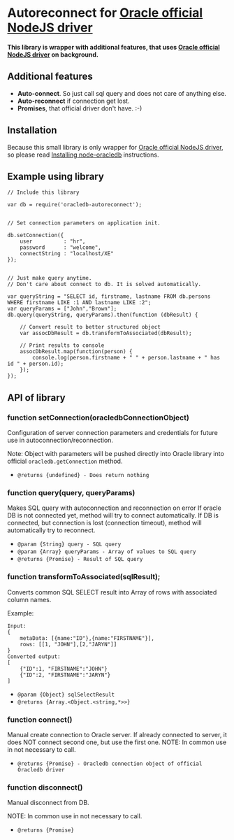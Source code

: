 Autoreconnect for [Oracle official NodeJS driver](https://github.com/oracle/node-oracledb)
=================================================

__This library is wrapper with additional features, that uses [Oracle official NodeJS driver](https://github.com/oracle/node-oracledb) on background.__

Additional features
------------------

- __Auto-connect__. So just call sql query and does not care of anything else. 
- __Auto-reconnect__ if connection get lost.
- __Promises__, that official driver don't have. :-)


Installation
------------

Because this small library is only wrapper for [Oracle official NodeJS driver](https://github.com/oracle/node-oracledb), so please read [Installing node-oracledb](https://github.com/oracle/node-oracledb/blob/master/INSTALL.md) instructions. 


Example using library
---------------------

    // Include this library
    
    var db = require('oracledb-autoreconnect');


    // Set connection parameters on application init.

    db.setConnection({
        user          : "hr",
        password      : "welcome",
        connectString : "localhost/XE"
    });


    // Just make query anytime.
    // Don't care about connect to db. It is solved automatically.

    var queryString = "SELECT id, firstname, lastname FROM db.persons WHERE firstname LIKE :1 AND lastname LIKE :2";
    var queryParams = ["John","Brown"];
    db.query(queryString, queryParams).then(function (dbResult) {
    
        // Convert result to better structured object
        var assocDbResult = db.transformToAssociated(dbResult);
        
        // Print results to console
        assocDbResult.map(function(person) {
            console.log(person.firstname + " " + person.lastname + " has id " + person.id);
        });
    });


API of library
--------------

### function setConnection(oracledbConnectionObject)

Configuration of server connection parameters and credentials for future use in autoconnection/reconnection.

Note: Object with parameters will be pushed directly into Oracle library into official `oracledb.getConnection` method.

* `@returns {undefined} - Does return nothing`


### function query(query, queryParams)

Makes SQL query with autoconnection and reconnection on error
If oracle DB is not connected yet, method will try to connect automatically.
If DB is connected, but connection is lost (connection timeout), method will automatically try to reconnect.
 
* `@param {String} query - SQL query`
* `@param {Array} queryParams - Array of values to SQL query`
* `@returns {Promise} - Result of SQL query`

### function transformToAssociated(sqlResult);

Converts common SQL SELECT result into Array of rows with associated column names.

Example:

    Input:
    {
        metaData: [{name:"ID"},{name:"FIRSTNAME"}],
        rows: [[1, "JOHN"],[2,"JARYN"]]
    }
    Converted output:
    [
        {"ID":1, "FIRSTNAME":"JOHN"}
        {"ID":2, "FIRSTNAME":"JARYN"}
    ]
    
* `@param {Object} sqlSelectResult`
* `@returns {Array.<Object.<string,*>>}`


### function connect()

Manual create connection to Oracle server. If already connected to server, it does NOT connect second one, but use the first one.
NOTE: In common use in not necessary to call.

* `@returns {Promise} - Oracledb connection object of official Oracledb driver`


### function disconnect()

Manual disconnect from DB.

NOTE: In common use in not necessary to call.

* `@returns {Promise}`

